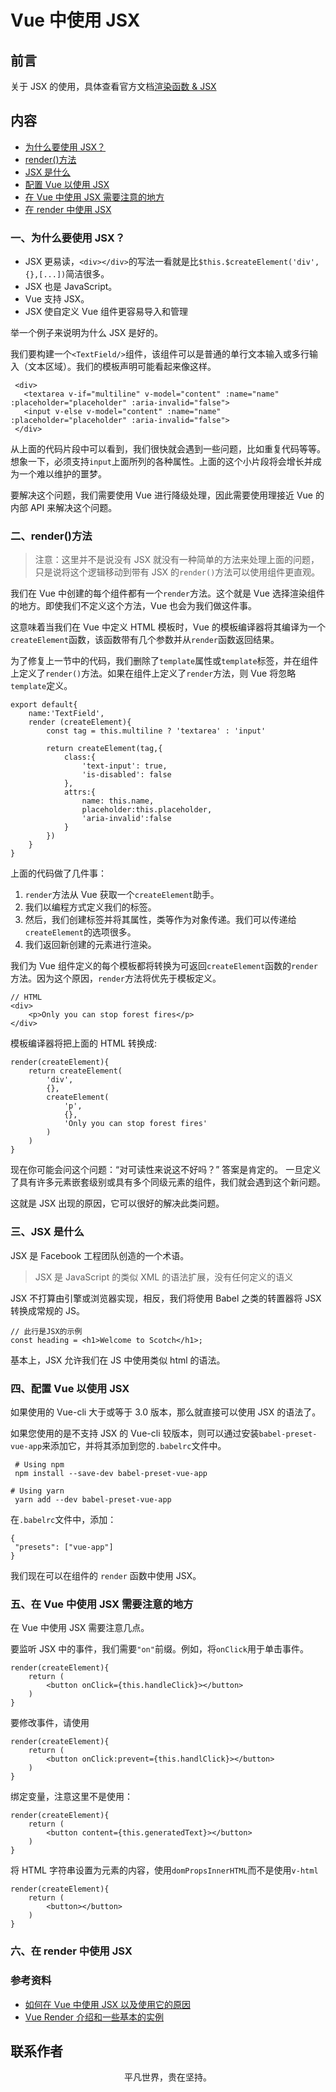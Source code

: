 # Vue 中使用 JSX

## 前言

关于 JSX 的使用，具体查看官方文档[渲染函数 & JSX](https://cn.vuejs.org/v2/guide/render-function.html)

## 内容

- [为什么要使用 JSX？](#一、为什么要使用-jsx？)
- [render()方法](#二、render-方法)
- [JSX 是什么](#三、jsx-是什么)
- [配置 Vue 以使用 JSX](#四、配置-vue-以使用-jsx)
- [在 Vue 中使用 JSX 需要注意的地方](#五、在-vue-中使用-jsx-需要注意的地方)
- [在 render 中使用 JSX](#六、在-render-中使用-jsx)

### 一、为什么要使用 JSX？

- JSX 更易读，`<div></div>`的写法一看就是比`$this.$createElement('div',{},[...])`简洁很多。
- JSX 也是 JavaScript。
- Vue 支持 JSX。
- JSX 使自定义 Vue 组件更容易导入和管理

举一个例子来说明为什么 JSX 是好的。

我们要构建一个`<TextField/>`组件，该组件可以是普通的单行文本输入或多行输入（文本区域）。我们的模板声明可能看起来像这样。

```
 <div>
   <textarea v-if="multiline" v-model="content" :name="name" :placeholder="placeholder" :aria-invalid="false">
   <input v-else v-model="content" :name="name" :placeholder="placeholder" :aria-invalid="false">
 </div>
```

从上面的代码片段中可以看到，我们很快就会遇到一些问题，比如重复代码等等。想象一下，必须支持`input`上面所列的各种属性。上面的这个小片段将会增长并成为一个难以维护的噩梦。

要解决这个问题，我们需要使用 Vue 进行降级处理，因此需要使用理接近 Vue 的内部 API 来解决这个问题。

### 二、render()方法

> 注意：这里并不是说没有 JSX 就没有一种简单的方法来处理上面的问题，只是说将这个逻辑移动到带有 JSX 的`render()`方法可以使用组件更直观。

我们在 Vue 中创建的每个组件都有一个`render`方法。这个就是 Vue 选择渲染组件的地方。即使我们不定义这个方法，Vue 也会为我们做这件事。

这意味着当我们在 Vue 中定义 HTML 模板时，Vue 的模板编译器将其编译为一个`createElement`函数，该函数带有几个参数并从`render`函数返回结果。

为了修复上一节中的代码，我们删除了`template`属性或`template`标签，并在组件上定义了`render()`方法。如果在组件上定义了`render`方法，则 Vue 将忽略`template`定义。

```
export default{
    name:'TextField',
    render (createElement){
        const tag = this.multiline ? 'textarea' : 'input'

        return createElement(tag,{
            class:{
                'text-input': true,
                'is-disabled': false
            },
            attrs:{
                name: this.name,
                placeholder:this.placeholder,
                'aria-invalid':false
            }
        })
    }
}
```

上面的代码做了几件事：

1. `render`方法从 Vue 获取一个`createElement`助手。
2. 我们以编程方式定义我们的标签。
3. 然后，我们创建标签并将其属性，类等作为对象传递。我们可以传递给`createElement`的选项很多。
4. 我们返回新创建的元素进行渲染。

我们为 Vue 组件定义的每个模板都将转换为可返回`createElement`函数的`render`方法。因为这个原因，`render`方法将优先于模板定义。

```
// HTML
<div>
    <p>Only you can stop forest fires</p>
</div>
```

模板编译器将把上面的 HTML 转换成:

```
render(createElement){
    return createElement(
        'div',
        {},
        createElement(
            'p',
            {},
            'Only you can stop forest fires'
        )
    )
}
```

现在你可能会问这个问题：“对可读性来说这不好吗？” 答案是肯定的。 一旦定义了具有许多元素嵌套级别或具有多个同级元素的组件，我们就会遇到这个新问题。

这就是 JSX 出现的原因，它可以很好的解决此类问题。

### 三、JSX 是什么

JSX 是 Facebook 工程团队创造的一个术语。

> JSX 是 JavaScript 的类似 XML 的语法扩展，没有任何定义的语义

JSX 不打算由引擎或浏览器实现，相反，我们将使用 Babel 之类的转置器将 JSX 转换成常规的 JS。

```
// 此行是JSX的示例
const heading = <h1>Welcome to Scotch</h1>;
```

基本上，JSX 允许我们在 JS 中使用类似 html 的语法。

### 四、配置 Vue 以使用 JSX

如果使用的 Vue-cli 大于或等于 3.0 版本，那么就直接可以使用 JSX 的语法了。

如果您使用的是不支持 JSX 的 Vue-cli 较版本，则可以通过安装`babel-preset-vue-app`来添加它，并将其添加到您的`.babelrc`文件中。

```
 # Using npm
 npm install --save-dev babel-preset-vue-app

# Using yarn
 yarn add --dev babel-preset-vue-app
```

在`.babelrc`文件中，添加：

```
{
 "presets": ["vue-app"]
}
```

我们现在可以在组件的 `render` 函数中使用 JSX。

### 五、在 Vue 中使用 JSX 需要注意的地方

在 Vue 中使用 JSX 需要注意几点。

要监听 JSX 中的事件，我们需要`"on"`前缀。例如，将`onClick`用于单击事件。

```
render(createElement){
    return (
        <button onClick={this.handleClick}></button>
    )
}
```

要修改事件，请使用

```
render(createElement){
    return (
        <button onClick:prevent={this.handlClick}></button>
    )
}
```

绑定变量，注意这里不是使用：

```
render(createElement){
    return (
        <button content={this.generatedText}></button>
    )
}
```

将 HTML 字符串设置为元素的内容，使用`domPropsInnerHTML`而不是使用`v-html`

```
render(createElement){
    return (
        <button></button>
    )
}
```

### 六、在 render 中使用 JSX

### 参考资料

- [如何在 Vue 中使用 JSX 以及使用它的原因](https://juejin.im/post/5e409f02e51d4526f16e3bce)
- [Vue Render 介绍和一些基本的实例](https://juejin.im/post/5b4eb11a5188251af91a6eaf)

## 联系作者

<div align="center">
    <p>
        平凡世界，贵在坚持。
    </p>
    <img :src="$withBase('/about/contact.png')" />
</div>
